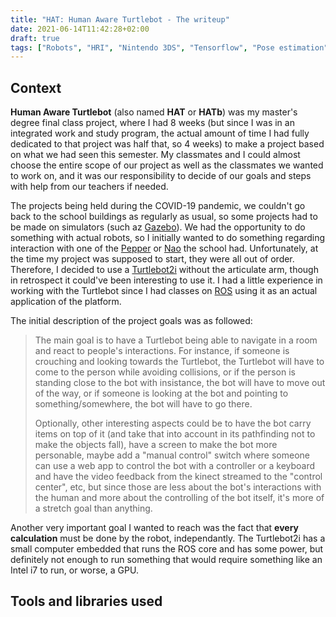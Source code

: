 ```yaml
---
title: "HAT: Human Aware Turtlebot - The writeup"
date: 2021-06-14T11:42:28+02:00
draft: true
tags: ["Robots", "HRI", "Nintendo 3DS", "Tensorflow", "Pose estimation", "Teachable Machine", "ROS"]
---
```


## Context

**Human Aware Turtlebot** (also named **HAT** or **HATb**) was my master's degree final class project, where I had 8 weeks (but since I was in an integrated work and study program, the actual amount of time I had fully dedicated to that project was half that, so 4 weeks) to make a project based on what we had seen this semester. My classmates and I could almost choose the entire scope of our project as well as the classmates we wanted to work on, and it was our responsibility to decide of our goals and steps with help from our teachers if needed.

The projects being held during the COVID-19 pandemic, we couldn't go back to the school buildings as regularly as usual, so some projects had to be made on simulators (such az [Gazebo](http://gazebosim.org/)). We had the opportunity to do something with actual robots, so I initially wanted to do something regarding interaction with one of the [Pepper](https://www.softbankrobotics.com/emea/en/pepper) or [Nao](https://www.softbankrobotics.com/emea/en/nao) the school had. Unfortunately, at the time my project was supposed to start, they were all out of order. Therefore, I decided to use a [Turtlebot2i](https://www.trossenrobotics.com/interbotix-turtlebot-2i-mobile-ros-platform.aspx) without the articulate arm, though in retrospect it could've been interesting to use it. I had a little experience in working with the Turtlebot since I had classes on [ROS](https://www.ros.org/) using it as an actual application of the platform.

The initial description of the project goals was as followed:

> The main goal is to have a Turtlebot being able to navigate in a room and react to people's interactions. For instance, if someone is crouching and looking towards the Turtlebot, the Turtlebot will have to come to the person while avoiding collisions, or if the person is standing close to the bot with insistance, the bot will have to move out of the way, or if someone is looking at the bot and pointing to something/somewhere, the bot will have to go there.
>
> Optionally, other interesting aspects could be to have the bot carry items on top of it (and take that into account in its pathfinding not to make the objects fall), have a screen to make the bot more personable, maybe add a "manual control" switch where someone can use a web app to control the bot with a controller or a keyboard and have the video feedback from the kinect streamed to the "control center", etc, but since those are less about the bot's interactions with the human and more about the controlling of the bot itself, it's more of a stretch goal than anything.

Another very important goal I wanted to reach was the fact that **every calculation** must be done by the robot, independantly. The Turtlebot2i has a small computer embedded that runs the ROS core and has some power, but definitely not enough to run something that would require something like an Intel i7 to run, or worse, a GPU.

## Tools and libraries used